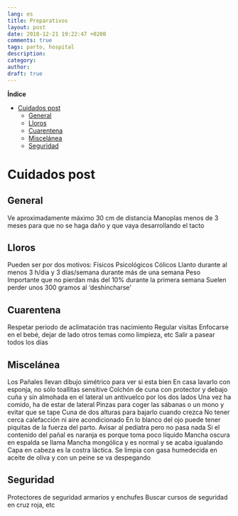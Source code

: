 ```yaml
---
lang: es
title: Preparativos
layout: post
date: 2018-12-21 19:22:47 +0200
comments: true
tags: parto, hospital
description:
category:
author:
draft: true
---
```

**Índice**
<!-- TOC depthFrom:1 insertAnchor:true orderedList:true -->

- [Cuidados post](#cuidados-post)
    - [General](#general)
    - [Lloros](#lloros)
    - [Cuarentena](#cuarentena)
    - [Miscelánea](#miscel%C3%A1nea)
    - [Seguridad](#seguridad)

<!-- /TOC -->

<a id="markdown-cuidados-post" name="cuidados-post"></a>
# Cuidados post
<a id="markdown-general" name="general"></a>
## General
Ve aproximadamente máximo 30 cm de distancia
Manoplas menos de 3 meses para que no se haga daño y que vaya desarrollando el tacto





<a id="markdown-lloros" name="lloros"></a>
## Lloros
Pueden ser por dos motivos:
Físicos
Psicológicos
Cólicos
Llanto durante al menos 3 h/dia y 3 días/semana durante más de una semana
Peso
Importante que no pierdan más del 10% durante la primera semana
Suelen perder unos 300 gramos al ‘deshincharse’
<a id="markdown-cuarentena" name="cuarentena"></a>
## Cuarentena
Respetar periodo de aclimatación tras nacimiento
Regular visitas
Enfocarse en el bebé, dejar de lado otros temas como limpieza, etc
Salir a pasear todos los días
<a id="markdown-miscelánea" name="miscelánea"></a>
## Miscelánea
Los Pañales llevan dibujo simétrico para ver si esta bien
En casa lavarlo con esponja, no sólo toallitas sensitive
Colchón de cuna con protector y debajo cuña y sin almohada en el lateral un antivuelco por los dos lados
Una vez ha comido, ha de estar de lateral
Pinzas para coger las sábanas o un mono y evitar que se tape
Cuna de dos alturas para bajarlo cuando crezca
No tener cerca calefacción ni aire acondicionado
En lo blanco del ojo puede tener piquitas de la fuerza del parto. Avisar al pediatra pero no pasa nada
Si el contenido del pañal es naranja es porque toma poco líquido
Mancha oscura en espalda se llama Mancha mongólica y es normal y se acaba igualando
Capa en cabeza es la costra láctica. Se limpia con gasa humedecida en aceite de oliva y con un peine se va despegando

<a id="markdown-seguridad" name="seguridad"></a>
## Seguridad
Protectores de seguridad armarios y enchufes
Buscar cursos de seguridad en cruz roja, etc


